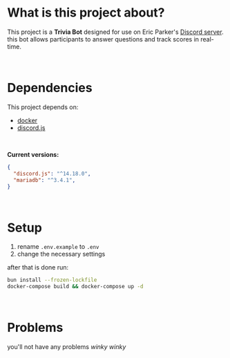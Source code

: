 # What is this project about?

This project is a **Trivia Bot** designed for use on Eric Parker's [Discord server](https://discord.gg/ericparker). this bot allows participants to answer questions and track scores in real-time.

<br>

# Dependencies

This project depends on:

* [docker](https://www.docker.com/)
* [discord.js](https://discord.js.org/)

<br>

**Current versions:**

```json
{
  "discord.js": "^14.18.0",
  "mariadb": "^3.4.1",
}
```

<br>

# Setup

1. rename `.env.example` to `.env`
2. change the necessary settings

after that is done run:

```bash
bun install --frozen-lockfile
docker-compose build && docker-compose up -d
```

<br>

# Problems

you'll not have any problems _winky winky_
